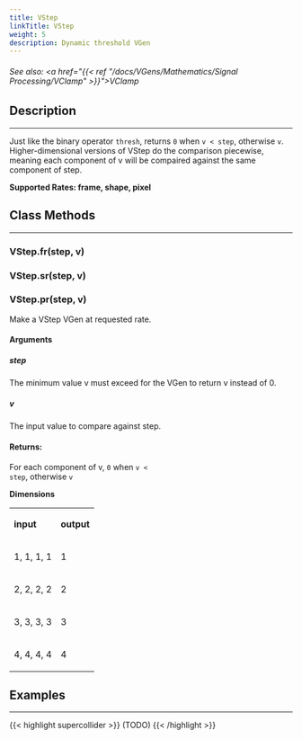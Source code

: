 ```yaml
---
title: VStep
linkTitle: VStep
weight: 5
description: Dynamic threshold VGen
---
```

<!-- generated file, please edit the original .schelp file(in the Scintillator repository) and then run schelpToMarkDown.scdscript to regenerate. -->
###### See also: <a href="{{< ref "/docs/VGens/Mathematics/Signal Processing/VClamp" >}}">VClamp</a> 



## Description
---



Just like the binary operator <code>thresh</code>, returns <code>0</code> when <code>v < step</code>, otherwise <code>v</code>. Higher-dimensional versions of VStep do the comparison piecewise, meaning each component of v will be compaired against the same component of step.



<strong>Supported Rates: frame, shape, pixel</strong>



## Class Methods
---



### VStep.fr(step, v)



### VStep.sr(step, v)



### VStep.pr(step, v)



Make a VStep VGen at requested rate.



#### Arguments

##### step



The minimum value v must exceed for the VGen to return v instead of 0.



##### v



The input value to compare against step.





#### Returns:



For each component of v, <code>0</code> when <code>v < step</code>, otherwise <code>v</code>



<strong>Dimensions</strong>


<table>
<tr><td>

<strong>input</strong>

</td><td>

<strong>output</strong>

</td></tr>
<tr><td>

1, 1, 1, 1

</td><td>

1

</td></tr>
<tr><td>

2, 2, 2, 2

</td><td>

2

</td></tr>
<tr><td>

3, 3, 3, 3

</td><td>

3

</td></tr>
<tr><td>

4, 4, 4, 4

</td><td>

4

</td></tr>

</table>


## Examples
---



{{< highlight supercollider >}}
(TODO)
{{< /highlight >}}

